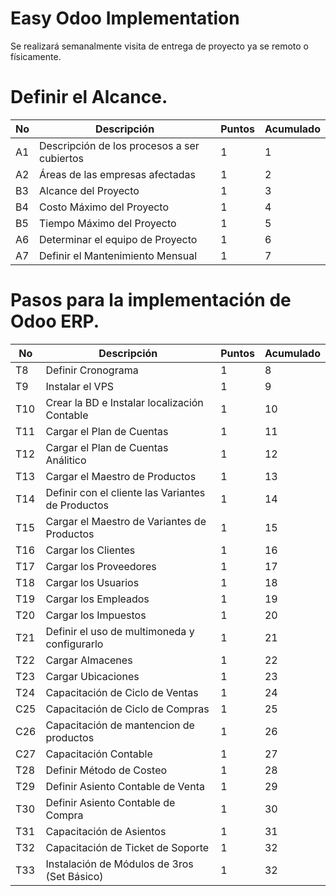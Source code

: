 
# Easy Odoo Implementation
Se realizará semanalmente visita de entrega de proyecto ya se remoto o físicamente.

# Definir el Alcance.
No | Descripción | Puntos | Acumulado
--- | --- | --- | ---
A1 | Descripción de los procesos a ser cubiertos | 1 | 1 |
A2 | Áreas de las empresas afectadas | 1 | 2 |
B3 | Alcance del Proyecto  | 1 | 3 |
B4 | Costo Máximo del Proyecto | 1 | 4 |
B5 | Tiempo Máximo del Proyecto | 1 | 5 |
A6 | Determinar el equipo de Proyecto | 1 | 6 |
A7 | Definir el Mantenimiento Mensual | 1 | 7 |

# Pasos para la implementación de Odoo ERP.

No | Descripción | Puntos | Acumulado
--- | --- | --- | ---
T8 | Definir Cronograma | 1 | 8 |
T9 | Instalar el VPS | 1 | 9 |
T10 | Crear la BD e Instalar localización Contable | 1 | 10 |
T11 | Cargar el Plan de Cuentas | 1 | 11 |
T12 | Cargar el Plan de Cuentas Análitico | 1 | 12 |
T13 | Cargar el Maestro de Productos | 1 | 13 |
T14 | Definir con el cliente las Variantes de Productos | 1 | 14 |
T15 | Cargar el Maestro de Variantes de Productos | 1 | 15 |
T16 | Cargar los Clientes | 1 | 16 |
T17 | Cargar los Proveedores | 1 | 17 |
T18 | Cargar los Usuarios | 1 | 18 |
T19 | Cargar los Empleados | 1 | 19 |
T20 | Cargar los Impuestos | 1 | 20 |
T21 | Definir el uso de multimoneda y configurarlo | 1 | 21 |
T22 | Cargar Almacenes | 1 | 22 |
T23 | Cargar Ubicaciones | 1 | 23 |
T24 | Capacitación de Ciclo de Ventas| 1 | 24 |
C25 | Capacitación de Ciclo de Compras| 1 | 25 |
C26 | Capacitación de mantencion de productos| 1 | 26 |
C27 | Capacitación Contable | 1 | 27 |
T28 | Definir Método de Costeo | 1 | 28 |
T29 | Definir Asiento Contable de Venta | 1 | 29 |
T30 | Definir Asiento Contable de Compra | 1 | 30 |
T31 | Capacitación de Asientos | 1 | 31 |
T32 | Capacitación de Ticket de Soporte | 1 | 32 |
T33 | Instalación de Módulos de 3ros (Set Básico) | 1 | 32 |
